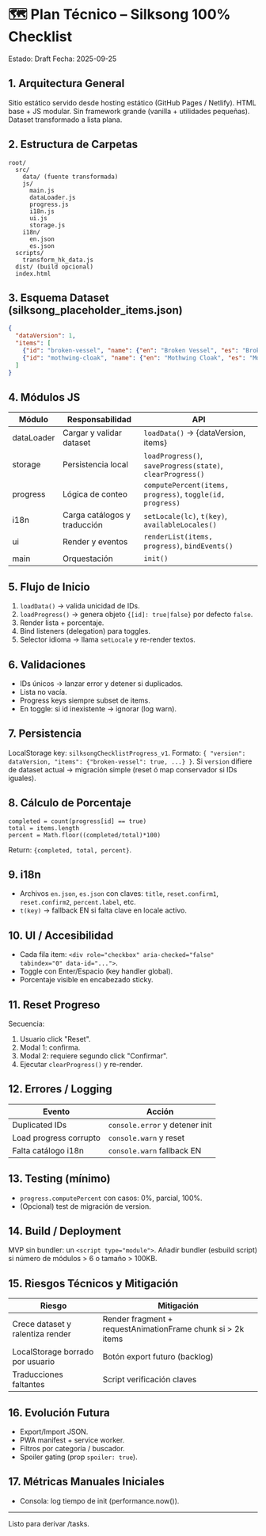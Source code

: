 # 🗺 Plan Técnico – Silksong 100% Checklist
Estado: Draft
Fecha: 2025-09-25

## 1. Arquitectura General
Sitio estático servido desde hosting estático (GitHub Pages / Netlify). HTML base + JS modular. Sin framework grande (vanilla + utilidades pequeñas). Dataset transformado a lista plana.

## 2. Estructura de Carpetas
```
root/
  src/
    data/ (fuente transformada) 
    js/
      main.js
      dataLoader.js
      progress.js
      i18n.js
      ui.js
      storage.js
    i18n/
      en.json
      es.json
  scripts/
    transform_hk_data.js
  dist/ (build opcional)
  index.html
```

## 3. Esquema Dataset (silksong_placeholder_items.json)
```json
{
  "dataVersion": 1,
  "items": [
    {"id": "broken-vessel", "name": {"en": "Broken Vessel", "es": "Broken Vessel"}, "category": "Bosses", "wikiUrl": "https://..."},
    {"id": "mothwing-cloak", "name": {"en": "Mothwing Cloak", "es": "Mothwing Cloak"}, "category": "Equipment", "wikiUrl": "https://..."}
  ]
}
```

## 4. Módulos JS
| Módulo | Responsabilidad | API |
|--------|-----------------|-----|
| dataLoader | Cargar y validar dataset | `loadData()` -> {dataVersion, items} |
| storage | Persistencia local | `loadProgress()`, `saveProgress(state)`, `clearProgress()` |
| progress | Lógica de conteo | `computePercent(items, progress)`, `toggle(id, progress)` |
| i18n | Carga catálogos y traducción | `setLocale(lc)`, `t(key)`, `availableLocales()` |
| ui | Render y eventos | `renderList(items, progress)`, `bindEvents()` |
| main | Orquestación | `init()` |

## 5. Flujo de Inicio
1. `loadData()` -> valida unicidad de IDs.
2. `loadProgress()` -> genera objeto `{[id]: true|false}` por defecto `false`.
3. Render lista + porcentaje.
4. Bind listeners (delegation) para toggles.
5. Selector idioma -> llama `setLocale` y re-render textos.

## 6. Validaciones
- IDs únicos -> lanzar error y detener si duplicados.
- Lista no vacía.
- Progress keys siempre subset de items.
- En toggle: si id inexistente -> ignorar (log warn).

## 7. Persistencia
LocalStorage key: `silksongChecklistProgress_v1`.
Formato: `{ "version": dataVersion, "items": {"broken-vessel": true, ...} }`.
Si `version` difiere de dataset actual -> migración simple (reset ó map conservador si IDs iguales).

## 8. Cálculo de Porcentaje
```
completed = count(progress[id] == true)
total = items.length
percent = Math.floor((completed/total)*100)
```
Return: `{completed, total, percent}`.

## 9. i18n
- Archivos `en.json`, `es.json` con claves: `title`, `reset.confirm1`, `reset.confirm2`, `percent.label`, etc.
- `t(key)` -> fallback EN si falta clave en locale activo.

## 10. UI / Accesibilidad
- Cada fila item: `<div role="checkbox" aria-checked="false" tabindex="0" data-id="...">`.
- Toggle con Enter/Espacio (key handler global).
- Porcentaje visible en encabezado sticky.

## 11. Reset Progreso
Secuencia:
1. Usuario click "Reset".
2. Modal 1: confirma.
3. Modal 2: requiere segundo click "Confirmar".
4. Ejecutar `clearProgress()` y re-render.

## 12. Errores / Logging
| Evento | Acción |
|--------|-------|
| Duplicated IDs | `console.error` y detener init |
| Load progress corrupto | `console.warn` y reset |
| Falta catálogo i18n | `console.warn` fallback EN |

## 13. Testing (mínimo)
- `progress.computePercent` con casos: 0%, parcial, 100%.
- (Opcional) test de migración de version.

## 14. Build / Deployment
MVP sin bundler: un `<script type="module">`. Añadir bundler (esbuild script) si número de módulos > 6 o tamaño > 100KB.

## 15. Riesgos Técnicos y Mitigación
| Riesgo | Mitigación |
|--------|-----------|
| Crece dataset y ralentiza render | Render fragment + requestAnimationFrame chunk si > 2k items |
| LocalStorage borrado por usuario | Botón export futuro (backlog) |
| Traducciones faltantes | Script verificación claves |

## 16. Evolución Futura
- Export/Import JSON.
- PWA manifest + service worker.
- Filtros por categoría / buscador.
- Spoiler gating (prop `spoiler: true`).

## 17. Métricas Manuales Iniciales
- Consola: log tiempo de init (performance.now()).

---
Listo para derivar /tasks.
